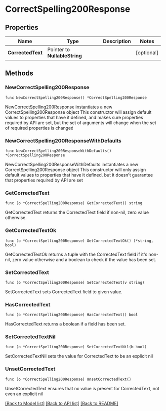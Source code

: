 # CorrectSpelling200Response

## Properties

Name | Type | Description | Notes
------------ | ------------- | ------------- | -------------
**CorrectedText** | Pointer to **NullableString** |  | [optional] 

## Methods

### NewCorrectSpelling200Response

`func NewCorrectSpelling200Response() *CorrectSpelling200Response`

NewCorrectSpelling200Response instantiates a new CorrectSpelling200Response object
This constructor will assign default values to properties that have it defined,
and makes sure properties required by API are set, but the set of arguments
will change when the set of required properties is changed

### NewCorrectSpelling200ResponseWithDefaults

`func NewCorrectSpelling200ResponseWithDefaults() *CorrectSpelling200Response`

NewCorrectSpelling200ResponseWithDefaults instantiates a new CorrectSpelling200Response object
This constructor will only assign default values to properties that have it defined,
but it doesn't guarantee that properties required by API are set

### GetCorrectedText

`func (o *CorrectSpelling200Response) GetCorrectedText() string`

GetCorrectedText returns the CorrectedText field if non-nil, zero value otherwise.

### GetCorrectedTextOk

`func (o *CorrectSpelling200Response) GetCorrectedTextOk() (*string, bool)`

GetCorrectedTextOk returns a tuple with the CorrectedText field if it's non-nil, zero value otherwise
and a boolean to check if the value has been set.

### SetCorrectedText

`func (o *CorrectSpelling200Response) SetCorrectedText(v string)`

SetCorrectedText sets CorrectedText field to given value.

### HasCorrectedText

`func (o *CorrectSpelling200Response) HasCorrectedText() bool`

HasCorrectedText returns a boolean if a field has been set.

### SetCorrectedTextNil

`func (o *CorrectSpelling200Response) SetCorrectedTextNil(b bool)`

 SetCorrectedTextNil sets the value for CorrectedText to be an explicit nil

### UnsetCorrectedText
`func (o *CorrectSpelling200Response) UnsetCorrectedText()`

UnsetCorrectedText ensures that no value is present for CorrectedText, not even an explicit nil

[[Back to Model list]](../README.md#documentation-for-models) [[Back to API list]](../README.md#documentation-for-api-endpoints) [[Back to README]](../README.md)


